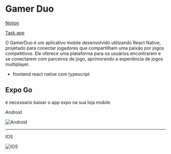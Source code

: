 # Gamer Duo

[Notion](https://kiro-tagama.notion.site/kiro-tagama/Tinder-gaymer-d82c0e4f370c4a068f84e1355ee571af)

[Task app](https://www.notion.so/008c8d656eda4ebcbf2b6a5788396eb6?pvs=21)

O GamerDuo é um aplicativo mobile desenvolvido utilizando React Native, projetado para conectar jogadores que compartilham uma paixão por jogos competitivos. Ele oferece uma plataforma para os usuários encontrarem e se conectarem com parceiros de jogo, aprimorando a experiência de jogos multiplayer.

- frontend
    react native com typescript

## Expo Go 
é necessario baixar o app expo na sua loja mobile


Android

![Android](https://file.notion.so/f/s/421447db-4c12-48cf-9f06-775cb2c05083/Untitled.png?id=2525d516-d036-43b2-86cb-a68798956067&table=block&spaceId=b87cb80b-506e-460d-85bf-8d0d3d582f85&expirationTimestamp=1688068800000&signature=jO4tTzmf6B968UzBThvQq4hZFNUgOYR3CJDpOxogh5E&downloadName=Untitled.png)

---
IOS

![IOS](https://file.notion.so/f/s/94809999-f359-4822-820a-e92a3cf86dfa/Untitled.png?id=fdb5893d-5c08-4b72-a209-3cdba9d07109&table=block&spaceId=b87cb80b-506e-460d-85bf-8d0d3d582f85&expirationTimestamp=1688068800000&signature=HS97hLXDVzEw9rkGQImFgE7rBaRbPLDme_Ztewb5W6k&downloadName=Untitled.png)



